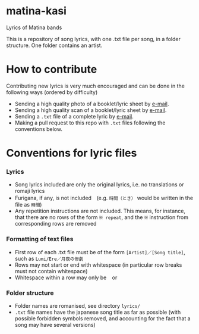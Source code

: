 # matina-kasi
Lyrics of Matina bands

This is a repository of song lyrics, with one .txt file per song, in a folder structure. One folder contains an artist.

# How to contribute
Contributing new lyrics is very much encouraged and can be done in the following ways (ordered by difficulty)
- Sending a high quality photo of a booklet/lyric sheet by [e-mail](mailto:es0ragoto@proton.me).
- Sending a high quality scan of a booklet/lyric sheet by [e-mail](mailto:es0ragoto@proton.me).
- Sending a `.txt` file of a complete lyric by [e-mail](mailto:es0ragoto@proton.me).
- Making a pull request to this repo with `.txt` files following the conventions below.

# Conventions for lyric files
### Lyrics
- Song lyrics included are only the original lyrics, i.e. no translations or romaji lyrics
- Furigana, if any, is not included　(e.g. `時間（とき）` would be written in the file as `時間`) 
- Any repetition instructions are not included. This means, for instance, that there are no rows of the form `※ repeat`, and the `※` instruction from corresponding rows are removed

### Formatting of text files
- First row of each .txt file must be of the form `[Artist]／[Song title]`, such as `Lumi/Ere／月夜の惨劇`
- Rows may not start or end with whitespace (in particular row breaks must not contain whitespace)
- Whitespace within a row may only be ` ` or `　`

### Folder structure
- Folder names are romanised, see directory `lyrics/`
- `.txt` file names have the japanese song title as far as possible (with possible forbidden symbols removed, and accounting for the fact that a song may have several versions)